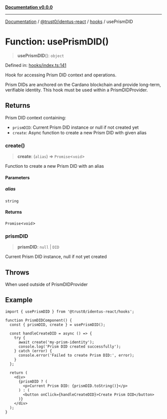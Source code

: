 [**Documentation v0.0.0**](../../../../README.md)

***

[Documentation](../../../../README.md) / [@trust0/identus-react](../../README.md) / [hooks](../README.md) / usePrismDID

# Function: usePrismDID()

> **usePrismDID**(): `object`

Defined in: [hooks/index.ts:141](https://github.com/trust0-project/identus/blob/0e8c6d00246cbdbd7d213e9d5c311624e464003f/packages/identus-react/src/hooks/index.ts#L141)

Hook for accessing Prism DID context and operations.

Prism DIDs are anchored on the Cardano blockchain and provide long-term, 
verifiable identity. This hook must be used within a PrismDIDProvider.

## Returns

Prism DID context containing:
  - `prismDID`: Current Prism DID instance or null if not created yet
  - `create`: Async function to create a new Prism DID with given alias

### create()

> **create**: (`alias`) => `Promise`\<`void`\>

Function to create a new Prism DID with an alias

#### Parameters

##### alias

`string`

#### Returns

`Promise`\<`void`\>

### prismDID

> **prismDID**: `null` \| `DID`

Current Prism DID instance, null if not yet created

## Throws

When used outside of PrismDIDProvider

## Example

```tsx
import { usePrismDID } from '@trust0/identus-react/hooks';

function PrismDIDComponent() {
  const { prismDID, create } = usePrismDID();
  
  const handleCreateDID = async () => {
    try {
      await create('my-prism-identity');
      console.log('Prism DID created successfully');
    } catch (error) {
      console.error('Failed to create Prism DID:', error);
    }
  };
  
  return (
    <div>
      {prismDID ? (
        <p>Current Prism DID: {prismDID.toString()}</p>
      ) : (
        <button onClick={handleCreateDID}>Create Prism DID</button>
      )}
    </div>
  );
}
```

